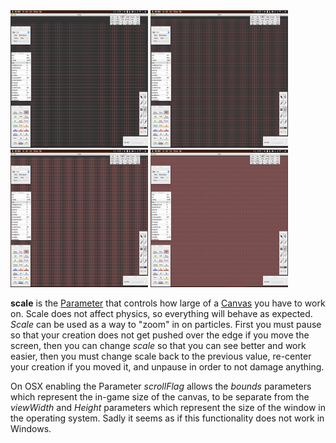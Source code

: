 <img src="/images/Screen%20Shot%202015-12-09%20at%2020.43.49.png" title="Screen_Shot_2015-12-09_at_20.43.49.png" width="220" height="220" alt="Screen_Shot_2015-12-09_at_20.43.49.png" />
<img src="/images/Screen%20Shot%202015-12-09%20at%2020.43.58.png" title="Screen_Shot_2015-12-09_at_20.43.58.png" width="220" height="220" alt="Screen_Shot_2015-12-09_at_20.43.58.png" />
<img src="/images/Screen%20Shot%202015-12-09%20at%2020.44.05.png" title="Screen_Shot_2015-12-09_at_20.44.05.png" width="220" height="220" alt="Screen_Shot_2015-12-09_at_20.44.05.png" />
<img src="/images/Screen%20Shot%202015-12-09%20at%2020.44.15.png" title="The effect of scale on canvas size" width="220" height="220" alt="The effect of scale on canvas size" />

**scale** is the [Parameter](/Parameters.md "Parameters") that controls how large of a [Canvas](/Canvas.md "Canvas") you have to work on. Scale does not affect physics, so everything will behave as expected. *Scale* can be used as a way to "zoom" in on particles. First you must pause so that your creation does not get pushed over the edge if you move the screen, then you can change *scale* so that you can see better and work easier, then you must change scale back to the previous value, re-center your creation if you moved it, and unpause in order to not damage anything.

On OSX enabling the Parameter *scrollFlag* allows the *bounds* parameters which represent the in-game size of the canvas, to be separate from the *viewWidth* and *Height* parameters which represent the size of the window in the operating system. Sadly it seems as if this functionality does not work in Windows.
